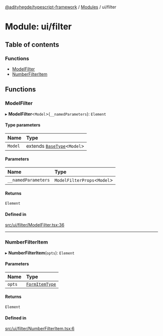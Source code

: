 [@adityhegde/typescript-framework](../README.md) / [Modules](../modules.md) / ui/filter

# Module: ui/filter

## Table of contents

### Functions

- [ModelFilter](ui_filter.md#modelfilter)
- [NumberFilterItem](ui_filter.md#numberfilteritem)

## Functions

### ModelFilter

▸ **ModelFilter**<`Model`\>(`__namedParameters`): `Element`

#### Type parameters

| Name | Type |
| :------ | :------ |
| `Model` | extends [`BaseType`](../classes/models.BaseType.md)<`Model`\> |

#### Parameters

| Name | Type |
| :------ | :------ |
| `__namedParameters` | `ModelFilterProps`<`Model`\> |

#### Returns

`Element`

#### Defined in

[src/ui/filter/ModelFilter.tsx:36](https://github.com/AdityaHegde/typescript-framework/blob/3d90755/src/ui/filter/ModelFilter.tsx#L36)

___

### NumberFilterItem

▸ **NumberFilterItem**(`opts`): `Element`

#### Parameters

| Name | Type |
| :------ | :------ |
| `opts` | [`FormItemType`](ui_form.md#formitemtype) |

#### Returns

`Element`

#### Defined in

[src/ui/filter/NumberFilterItem.tsx:6](https://github.com/AdityaHegde/typescript-framework/blob/3d90755/src/ui/filter/NumberFilterItem.tsx#L6)
